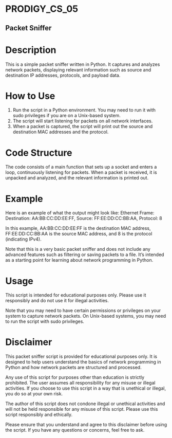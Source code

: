 # PRODIGY_CS_05

## Packet Sniffer

# Description

This is a simple packet sniffer written in Python. It captures and analyzes network packets, displaying relevant information such as source and destination IP addresses, protocols, and payload data.

# How to Use

1) Run the script in a Python environment. You may need to run it with sudo privileges if you are on a Unix-based system.
2) The script will start listening for packets on all network interfaces.
3) When a packet is captured, the script will print out the source and destination MAC addresses and the protocol.

# Code Structure

The code consists of a main function that sets up a socket and enters a loop, continuously listening for packets. When a packet is received, it is unpacked and analyzed, and the relevant information is printed out.

# Example

Here is an example of what the output might look like:
Ethernet Frame:
Destination: AA:BB:CC:DD:EE:FF, Source: FF:EE:DD:CC:BB:AA, Protocol: 8

In this example, AA:BB:CC:DD:EE:FF is the destination MAC address, FF:EE:DD:CC:BB:AA is the source MAC address, and 8 is the protocol (indicating IPv4).

Note that this is a very basic packet sniffer and does not include any advanced features such as filtering or saving packets to a file. It’s intended as a starting point for learning about network programming in Python.

# Usage

This script is intended for educational purposes only. Please use it responsibly and do not use it for illegal activities.

Note that you may need to have certain permissions or privileges on your system to capture network packets. On Unix-based systems, you may need to run the script with sudo privileges.

# Disclaimer

This packet sniffer script is provided for educational purposes only. It is designed to help users understand the basics of network programming in Python and how network packets are structured and processed.

Any use of this script for purposes other than education is strictly prohibited. The user assumes all responsibility for any misuse or illegal activities. If you choose to use this script in a way that is unethical or illegal, you do so at your own risk.

The author of this script does not condone illegal or unethical activities and will not be held responsible for any misuse of this script. Please use this script responsibly and ethically.

Please ensure that you understand and agree to this disclaimer before using the script. If you have any questions or concerns, feel free to ask.
